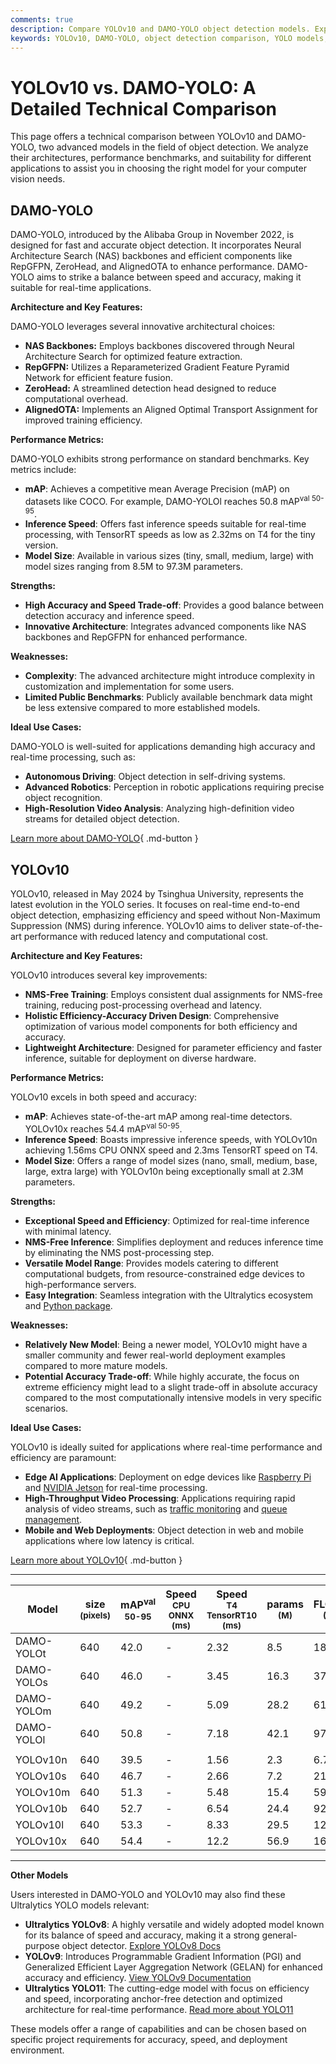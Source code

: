 ```yaml
---
comments: true
description: Compare YOLOv10 and DAMO-YOLO object detection models. Explore architectures, performance metrics, and ideal use cases for your computer vision needs.
keywords: YOLOv10, DAMO-YOLO, object detection comparison, YOLO models, DAMO-YOLO performance, YOLOv10 features, computer vision models, real-time object detection
---
```


# YOLOv10 vs. DAMO-YOLO: A Detailed Technical Comparison

This page offers a technical comparison between YOLOv10 and DAMO-YOLO, two advanced models in the field of object detection. We analyze their architectures, performance benchmarks, and suitability for different applications to assist you in choosing the right model for your computer vision needs.

<script async src="https://cdn.jsdelivr.net/npm/chart.js"></script>
<script defer src="../../javascript/benchmark.js"></script>

<canvas id="modelComparisonChart" width="1024" height="400" active-models='["DAMO-YOLO", "YOLOv10"]'></canvas>

## DAMO-YOLO

DAMO-YOLO, introduced by the Alibaba Group in November 2022, is designed for fast and accurate object detection. It incorporates Neural Architecture Search (NAS) backbones and efficient components like RepGFPN, ZeroHead, and AlignedOTA to enhance performance. DAMO-YOLO aims to strike a balance between speed and accuracy, making it suitable for real-time applications.

**Architecture and Key Features:**

DAMO-YOLO leverages several innovative architectural choices:

- **NAS Backbones:** Employs backbones discovered through Neural Architecture Search for optimized feature extraction.
- **RepGFPN:** Utilizes a Reparameterized Gradient Feature Pyramid Network for efficient feature fusion.
- **ZeroHead:** A streamlined detection head designed to reduce computational overhead.
- **AlignedOTA:** Implements an Aligned Optimal Transport Assignment for improved training efficiency.

**Performance Metrics:**

DAMO-YOLO exhibits strong performance on standard benchmarks. Key metrics include:

- **mAP**: Achieves a competitive mean Average Precision (mAP) on datasets like COCO. For example, DAMO-YOLOl reaches 50.8 mAP<sup>val 50-95</sup>.
- **Inference Speed**: Offers fast inference speeds suitable for real-time processing, with TensorRT speeds as low as 2.32ms on T4 for the tiny version.
- **Model Size**: Available in various sizes (tiny, small, medium, large) with model sizes ranging from 8.5M to 97.3M parameters.

**Strengths:**

- **High Accuracy and Speed Trade-off**: Provides a good balance between detection accuracy and inference speed.
- **Innovative Architecture**: Integrates advanced components like NAS backbones and RepGFPN for enhanced performance.

**Weaknesses:**

- **Complexity**: The advanced architecture might introduce complexity in customization and implementation for some users.
- **Limited Public Benchmarks**: Publicly available benchmark data might be less extensive compared to more established models.

**Ideal Use Cases:**

DAMO-YOLO is well-suited for applications demanding high accuracy and real-time processing, such as:

- **Autonomous Driving**: Object detection in self-driving systems.
- **Advanced Robotics**: Perception in robotic applications requiring precise object recognition.
- **High-Resolution Video Analysis**: Analyzing high-definition video streams for detailed object detection.

[Learn more about DAMO-YOLO](https://github.com/tinyvision/DAMO-YOLO/blob/master/README.md){ .md-button }

## YOLOv10

YOLOv10, released in May 2024 by Tsinghua University, represents the latest evolution in the YOLO series. It focuses on real-time end-to-end object detection, emphasizing efficiency and speed without Non-Maximum Suppression (NMS) during inference. YOLOv10 aims to deliver state-of-the-art performance with reduced latency and computational cost.

**Architecture and Key Features:**

YOLOv10 introduces several key improvements:

- **NMS-Free Training**: Employs consistent dual assignments for NMS-free training, reducing post-processing overhead and latency.
- **Holistic Efficiency-Accuracy Driven Design**: Comprehensive optimization of various model components for both efficiency and accuracy.
- **Lightweight Architecture**: Designed for parameter efficiency and faster inference, suitable for deployment on diverse hardware.

**Performance Metrics:**

YOLOv10 excels in both speed and accuracy:

- **mAP**: Achieves state-of-the-art mAP among real-time detectors. YOLOv10x reaches 54.4 mAP<sup>val 50-95</sup>.
- **Inference Speed**: Boasts impressive inference speeds, with YOLOv10n achieving 1.56ms CPU ONNX speed and 2.3ms TensorRT speed on T4.
- **Model Size**: Offers a range of model sizes (nano, small, medium, base, large, extra large) with YOLOv10n being exceptionally small at 2.3M parameters.

**Strengths:**

- **Exceptional Speed and Efficiency**: Optimized for real-time inference with minimal latency.
- **NMS-Free Inference**: Simplifies deployment and reduces inference time by eliminating the NMS post-processing step.
- **Versatile Model Range**: Provides models catering to different computational budgets, from resource-constrained edge devices to high-performance servers.
- **Easy Integration**: Seamless integration with the Ultralytics ecosystem and [Python package](https://docs.ultralytics.com/usage/python/).

**Weaknesses:**

- **Relatively New Model**: Being a newer model, YOLOv10 might have a smaller community and fewer real-world deployment examples compared to more mature models.
- **Potential Accuracy Trade-off**: While highly accurate, the focus on extreme efficiency might lead to a slight trade-off in absolute accuracy compared to the most computationally intensive models in very specific scenarios.

**Ideal Use Cases:**

YOLOv10 is ideally suited for applications where real-time performance and efficiency are paramount:

- **Edge AI Applications**: Deployment on edge devices like [Raspberry Pi](https://docs.ultralytics.com/guides/raspberry-pi/) and [NVIDIA Jetson](https://docs.ultralytics.com/guides/nvidia-jetson/) for real-time processing.
- **High-Throughput Video Processing**: Applications requiring rapid analysis of video streams, such as [traffic monitoring](https://www.ultralytics.com/blog/ai-in-traffic-management-from-congestion-to-coordination/) and [queue management](https://docs.ultralytics.com/guides/queue-management/).
- **Mobile and Web Deployments**: Object detection in web and mobile applications where low latency is critical.

[Learn more about YOLOv10](https://docs.ultralytics.com/models/yolov10/){ .md-button }

---

| Model      | size<br><sup>(pixels) | mAP<sup>val<br>50-95 | Speed<br><sup>CPU ONNX<br>(ms) | Speed<br><sup>T4 TensorRT10<br>(ms) | params<br><sup>(M) | FLOPs<br><sup>(B) |
| ---------- | --------------------- | -------------------- | ------------------------------ | ----------------------------------- | ------------------ | ----------------- |
| DAMO-YOLOt | 640                   | 42.0                 | -                              | 2.32                                | 8.5                | 18.1              |
| DAMO-YOLOs | 640                   | 46.0                 | -                              | 3.45                                | 16.3               | 37.8              |
| DAMO-YOLOm | 640                   | 49.2                 | -                              | 5.09                                | 28.2               | 61.8              |
| DAMO-YOLOl | 640                   | 50.8                 | -                              | 7.18                                | 42.1               | 97.3              |
|            |                       |                      |                                |                                     |                    |                   |
| YOLOv10n   | 640                   | 39.5                 | -                              | 1.56                                | 2.3                | 6.7               |
| YOLOv10s   | 640                   | 46.7                 | -                              | 2.66                                | 7.2                | 21.6              |
| YOLOv10m   | 640                   | 51.3                 | -                              | 5.48                                | 15.4               | 59.1              |
| YOLOv10b   | 640                   | 52.7                 | -                              | 6.54                                | 24.4               | 92.0              |
| YOLOv10l   | 640                   | 53.3                 | -                              | 8.33                                | 29.5               | 120.3             |
| YOLOv10x   | 640                   | 54.4                 | -                              | 12.2                                | 56.9               | 160.4             |

---

**Other Models**

Users interested in DAMO-YOLO and YOLOv10 may also find these Ultralytics YOLO models relevant:

- **Ultralytics YOLOv8**: A highly versatile and widely adopted model known for its balance of speed and accuracy, making it a strong general-purpose object detector. [Explore YOLOv8 Docs](https://docs.ultralytics.com/models/yolov8/)
- **YOLOv9**: Introduces Programmable Gradient Information (PGI) and Generalized Efficient Layer Aggregation Network (GELAN) for enhanced accuracy and efficiency. [View YOLOv9 Documentation](https://docs.ultralytics.com/models/yolov9/)
- **Ultralytics YOLO11**: The cutting-edge model with focus on efficiency and speed, incorporating anchor-free detection and optimized architecture for real-time performance. [Read more about YOLO11](https://docs.ultralytics.com/models/yolo11/)

These models offer a range of capabilities and can be chosen based on specific project requirements for accuracy, speed, and deployment environment.
